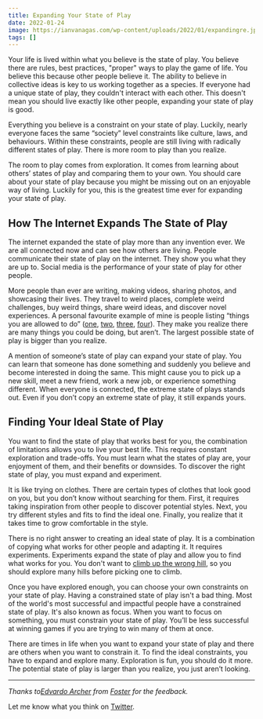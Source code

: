 ```yaml
---
title: Expanding Your State of Play
date: 2022-01-24
image: https://ianvanagas.com/wp-content/uploads/2022/01/expandingre.jpg
tags: []
---
```

Your life is lived within what you believe is the state of play. You believe there are rules, best practices, "proper" ways to play the game of life. You believe this because other people believe it. The ability to believe in collective ideas is key to us working together as a species. If everyone had a unique state of play, they couldn't interact with each other. This doesn't mean you should live exactly like other people, expanding your state of play is good.

Everything you believe is a constraint on your state of play. Luckily, nearly everyone faces the same “society” level constraints like culture, laws, and behaviours. Within these constraints, people are still living with radically different states of play. There is more room to play than you realize.

The room to play comes from exploration. It comes from learning about others’ states of play and comparing them to your own. You should care about your state of play because you might be missing out on an enjoyable way of living. Luckily for you, this is the greatest time ever for expanding your state of play.

## **How The Internet Expands The State of Play**

The internet expanded the state of play more than any invention ever. We are all connected now and can see how others are living. People communicate their state of play on the internet. They show you what they are up to. Social media is the performance of your state of play for other people.

More people than ever are writing, making videos, sharing photos, and showcasing their lives. They travel to weird places, complete weird challenges, buy weird things, share weird ideas, and discover novel experiences. A personal favourite example of mine is people listing “things you are allowed to do” ([one](https://milan.cvitkovic.net/writing/things_youre_allowed_to_do/), [two](https://www.alexcrompton.com/what-is-the-list), [three](https://sashachapin.substack.com/p/things-youre-allowed-to-do-epicurean), [four](https://putanumonit.com/2019/12/30/100-ways-to-live-better/)). They make you realize there are many things you could be doing, but aren’t. The largest possible state of play is bigger than you realize.

A mention of someone’s state of play can expand your state of play. You can learn that someone has done something and suddenly you believe and become interested in doing the same. This might cause you to pick up a new skill, meet a new friend, work a new job, or experience something different. When everyone is connected, the extreme state of plays stands out. Even if you don’t copy an extreme state of play, it still expands yours.

## **Finding Your Ideal State of Play**

You want to find the state of play that works best for you, the combination of limitations allows you to live your best life. This requires constant exploration and trade-offs. You must learn what the states of play are, your enjoyment of them, and their benefits or downsides. To discover the right state of play, you must expand and experiment.

It is like trying on clothes. There are certain types of clothes that look good on you, but you don’t know without searching for them. First, it requires taking inspiration from other people to discover potential styles. Next, you try different styles and fits to find the ideal one. Finally, you realize that it takes time to grow comfortable in the style.

There is no right answer to creating an ideal state of play. It is a combination of copying what works for other people and adapting it. It requires experiments. Experiments expand the state of play and allow you to find what works for you. You don't want to [climb up the wrong hill](https://cdixon.org/2009/09/19/climbing-the-wrong-hill), so you should explore many hills before picking one to climb.

Once you have explored enough, you can choose your own constraints on your state of play. Having a constrained state of play isn't a bad thing. Most of the world's most successful and impactful people have a constrained state of play. It's also known as focus. When you want to focus on something, you must constrain your state of play. You’ll be less successful at winning games if you are trying to win many of them at once.

There are times in life when you want to expand your state of play and there are others when you want to constrain it. To find the ideal constraints, you have to expand and explore many. Exploration is fun, you should do it more. The potential state of play is larger than you realize, you just aren’t looking.

* * *

_Thanks to[Edvardo Archer](https://www.edvardoarcher.com/) from [Foster](https://www.foster.co/) for the feedback._

Let me know what you think on [Twitter](http://twitter.com/ianvanagas).
